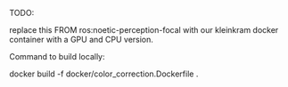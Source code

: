 TODO:

replace this FROM ros:noetic-perception-focal with our kleinkram docker container with a GPU and CPU version.


Command to build locally:

docker build -f docker/color_correction.Dockerfile .
